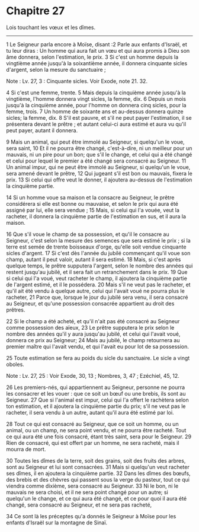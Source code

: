 # Chapitre 27

Lois touchant les vœux et les dîmes.

***

1 Le Seigneur parla encore à Moïse, disant :2 Parle aux enfants d'Israël, et tu leur diras : Un homme qui aura fait un vœu et qui aura promis à Dieu son âme donnera, selon l'estimation, le prix. 3 Si c'est un homme depuis la vingtième année jusqu'à la soixantième année, il donnera cinquante sicles d'argent, selon la mesure du sanctuaire ;

<span class="bible-note">Note : </span> Lv. 27, 3 : Cinquante sicles. Voir Exode, note 21. 32.

4 Si c'est une femme, trente. 5 Mais depuis la cinquième année jusqu'à la vingtième, l'homme donnera vingt sicles, la femme, dix. 6 Depuis un mois jusqu'à la cinquième année, pour l'homme on donnera cinq sicles, pour la femme, trois. 7 Un homme de soixante ans et au-dessus donnera quinze sicles; la femme, dix. 8 S'il est pauvre, et s'il ne peut payer l'estimation, il se présentera devant le prêtre ; et autant celui-ci aura estimé et aura vu qu'il peut payer, autant il donnera.


9 Mais un animal, qui peut être immolé au Seigneur, si quelqu'un le voue, sera saint, 10 Et il ne pourra être changé, c'est-à-dire, ni un meilleur pour un mauvais, ni un pire pour un bon; que s'il le change, et celui qui a été changé et celui pour lequel le premier a été changé sera consacré au Seigneur. 11 Un animal impur, qui ne peut être immolé au Seigneur, si quelqu'un le voue, sera amené devant le prêtre, 12 Qui jugeant s'il est bon ou mauvais, fixera le prix. 13 Si celui qui offre veut le donner, il ajoutera au-dessus de l'estimation la cinquième partie.


14 Si un homme voue sa maison et la consacre au Seigneur, le prêtre considérera si elle est bonne ou mauvaise, et selon le prix qui aura été assigné par lui, elle sera vendue ; 15 Mais, si celui qui l'a vouée, veut la racheter, il donnera la cinquième partie de l'estimation en sus, et il aura la maison.


16 Que s'il voue le champ de sa possession, et qu'il le consacre au Seigneur, c'est selon la mesure des semences que sera estimé le prix ; si la terre est semée de trente boisseaux d'orge, qu'elle soit vendue cinquante sicles d'argent. 17 Si c'est dès l'année du jubilé commençant qu'il voue son champ, autant il peut valoir, autant il sera estimé. 18 Mais, si c'est après quelque temps, le prêtre supputera l'argent, selon le nombre des années qui restent jusqu'au jubilé, et il sera fait un retranchement dans le prix. 19 Que si celui qui l'a voué, veut racheter le champ, il ajoutera la cinquième partie de l'argent estimé, et il le possédera. 20 Mais s'il ne veut pas le racheter, et qu'il ait été vendu à quelque autre, celui qui l'avait voué ne pourra plus le racheter, 21 Parce que, lorsque le jour du jubilé sera venu, il sera consacré au Seigneur, et qu'une possession consacrée appartient au droit des prêtres.


22 Si le champ a été acheté, et qu'il n'ait pas été consacré au Seigneur comme possession des aïeux, 23 Le prêtre supputera le prix selon le nombre des années qu'il y aura jusqu'au jubilé, et celui qui l'avait voué, donnera ce prix au Seigneur; 24 Mais au jubilé, le champ retournera au premier maître qui l'avait vendu, et qui l'avait eu pour lot de sa possession.


25 Toute estimation se fera au poids du sicle du sanctuaire. Le sicle a vingt oboles.

<span class="bible-note">Note : </span> Lv. 27, 25 : Voir Exode, 30, 13 ; Nombres, 3, 47 ; Ezéchiel, 45, 12.


26 Les premiers-nés, qui appartiennent au Seigneur, personne ne pourra les consacrer et les vouer : que ce soit un bœuf ou une brebis, ils sont au Seigneur. 27 Que si l'animal est impur, celui qui l'a offert le rachètera selon ton estimation, et il ajoutera la cinquième partie du prix; s'il ne veut pas le racheter, il sera vendu à un autre, autant qu'il aura été estimé par loi.


28 Tout ce qui est consacré au Seigneur, que ce soit un homme, ou un animal, ou un champ, ne sera point vendu, et ne pourra être racheté. Tout ce qui aura été une fois consacré, étant très saint, sera pour le Seigneur. 29 Rien de consacré, qui est offert par un homme, ne sera racheté, mais il mourra de mort.


30 Toutes les dîmes de la terre, soit des grains, soit des fruits des arbres, sont au Seigneur et lui sont consacrées. 31 Mais si quelqu'un veut racheter ses dîmes, il en ajoutera la cinquième partie. 32 Dans les dîmes des bœufs, des brebis et des chèvres qui passent sous la verge du pasteur, tout ce qui viendra comme dixième, sera consacré au Seigneur. 33 Ni le bon, ni le mauvais ne sera choisi, et il ne sera point changé pour un autre; si quelqu'un le change, et ce qui aura été changé, et ce pour quoi il aura été changé, sera consacré au Seigneur, et ne sera pas racheté,


34 Ce sont là les préceptes qu'a donnés le Seigneur à Moïse pour les enfants d'Israël sur la montagne de Sinaï.
